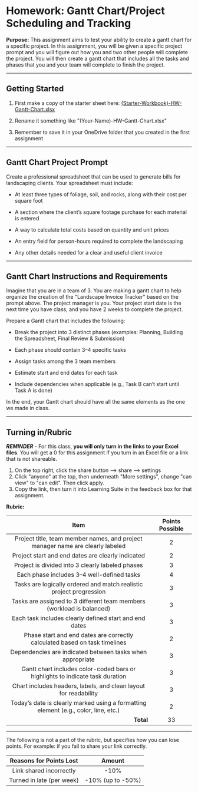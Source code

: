 #  Homework: Gantt Chart/Project Scheduling and Tracking

**Purpose:** This assignment aims to test your ability to create a gantt chart for a specific project. In this assignment, you will be given a specific project prompt and you will figure out how you and two other people will complete the project. You will then create a gantt chart that includes all the tasks and phases that you and your team will complete to finish the project.

---

## Getting Started

1. First make a copy of the starter sheet here: [(Starter-Workbook)-HW-Gantt-Chart.xlsx](%28Starter-Workbook%29-HW-Gantt-Chart.xlsx)

2. Rename it something like "(Your-Name)-HW-Gantt-Chart.xlsx"

3. Remember to save it in your OneDrive folder that you created in the first assignment

---

## Gantt Chart Project Prompt

Create a professional spreadsheet that can be used to generate bills for landscaping clients. Your spreadsheet must include:

- At least three types of foliage, soil, and rocks, along with their cost per square foot

- A section where the client’s square footage purchase for each material is entered

- A way to calculate total costs based on quantity and unit prices

- An entry field for person-hours required to complete the landscaping

- Any other details needed for a clear and useful client invoice

---

## Gantt Chart Instructions and Requirements

Imagine that you are in a team of 3. You are making a gantt chart to help organize the creation of the "Landscape Invoice Tracker" based on the prompt above. The project manager is you. Your project start date is the next time you have class, and you have 2 weeks to complete the project.

Prepare a Gantt chart that includes the following:

- Break the project into 3 distinct phases (examples: Planning, Building the Spreadsheet, Final Review & Submission)

- Each phase should contain 3–4 specific tasks

- Assign tasks among the 3 team members

- Estimate start and end dates for each task

- Include dependencies when applicable (e.g., Task B can’t start until Task A is done)

In the end, your Gantt chart should have all the same elements as the one we made in class.

---

## Turning in/Rubric

**_REMINDER_** - For this class, **you will only turn in the links to your Excel files**. You will get a 0 for this assignment if you turn in an Excel file or a link that is not shareable. 

1. On the top right, click the share button --> share --> settings
2. Click "anyone" at the top, then underneath "More settings", change "can view" to "can edit". Then click apply. 
3. Copy the link, then turn it into Learning Suite in the feedback box for that assignment.

**Rubric:**

|                                                    Item                                                     | Points Possible |
|:-----------------------------------------------------------------------------------------------------------:|:---------------:|
|               Project title, team member names, and project manager name are clearly labeled                |        2        |
|                              Project start and end dates are clearly indicated                              |        2        |
|                              Project is divided into 3 clearly labeled phases                               |        3        |
|                                 Each phase includes 3–4 well-defined tasks                                  |        4        |
|                     Tasks are logically ordered and match realistic project progression                     |        3        |
|                    Tasks are assigned to 3 different team members (workload is balanced)                    |        3        |
|                           Each task includes clearly defined start and end dates                            |        3        |
|                 Phase start and end dates are correctly calculated based on task timelines                  |        2        |
|                          Dependencies are indicated between tasks when appropriate                          |        3        |
|                Gantt chart includes color-coded bars or highlights to indicate task duration                |        3        |
|                      Chart includes headers, labels, and clean layout for readability                       |        3        |
|             Today’s date is clearly marked using a formatting element (e.g., color, line, etc.)             |        2        |
|                               <div style="text-align: right">**Total**</div>                                |       33        |

---

The following is not a part of the rubric, but specifies how you can lose points. For example: if you fail to share your link correctly.

| **Reasons for Points Lost** |    **Amount**     |  
|:---------------------------:|:-----------------:|
|   Link shared incorrectly   |       -10%        |
|  Turned in late (per week)  | -10% (up to -50%) |